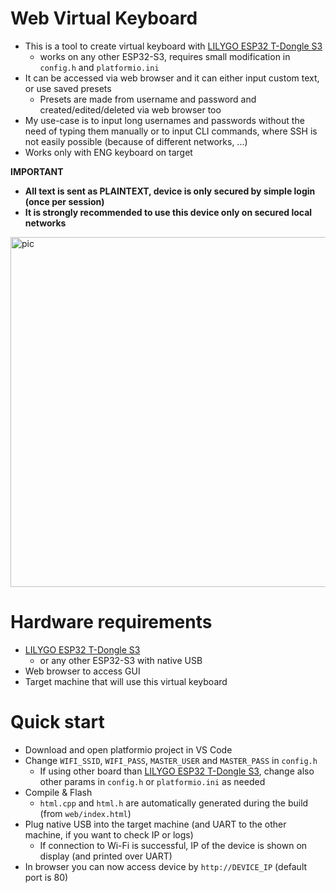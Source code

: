 # Web Virtual Keyboard
- This is a tool to create virtual keyboard with [LILYGO ESP32 T-Dongle S3](https://lilygo.cc/products/t-dongle-s3)
    - works on any other ESP32-S3, requires small modification in `config.h` and `platformio.ini`
- It can be accessed via web browser and it can either input custom text, or use saved presets
    - Presets are made from username and password and created/edited/deleted via web browser too
- My use-case is to input long usernames and passwords without the need of typing them manually or to input CLI commands, where SSH is not easily possible (because of different networks, ...)
- Works only with ENG keyboard on target

**IMPORTANT**
- **All text is sent as PLAINTEXT, device is only secured by simple login (once per session)**
- **It is strongly recommended to use this device only on secured local networks**

<img width="1230" height="560" alt="pic" src="https://github.com/user-attachments/assets/e1dac6ce-4c9d-4045-87dd-af628fd6060f" />

# Hardware requirements
- [LILYGO ESP32 T-Dongle S3](https://lilygo.cc/products/t-dongle-s3)
    - or any other ESP32-S3 with native USB
- Web browser to access GUI
- Target machine that will use this virtual keyboard

# Quick start
- Download and open platformio project in VS Code
- Change `WIFI_SSID`, `WIFI_PASS`, `MASTER_USER` and `MASTER_PASS` in `config.h`
    - If using other board than [LILYGO ESP32 T-Dongle S3](https://lilygo.cc/products/t-dongle-s3), change also other params in `config.h` or `platformio.ini` as needed
- Compile & Flash
    - `html.cpp` and `html.h` are automatically generated during the build (from `web/index.html`)
- Plug native USB into the target machine (and UART to the other machine, if you want to check IP or logs)
    - If connection to Wi-Fi is successful, IP of the device is shown on display (and printed over UART)
- In browser you can now access device by `http://DEVICE_IP` (default port is 80)
